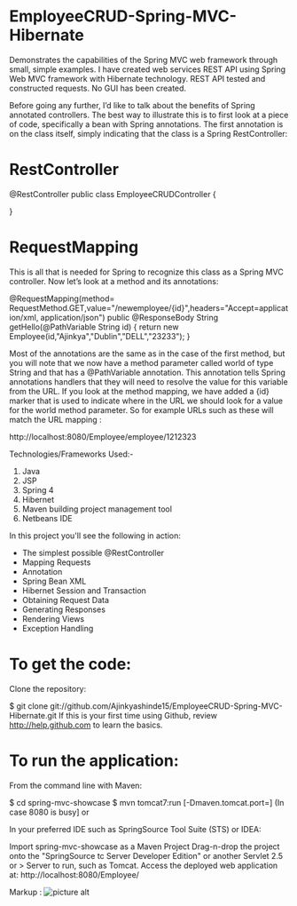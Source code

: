 # EmployeeCRUD-Spring-MVC-Hibernate
Demonstrates the capabilities of the Spring MVC web framework through small, simple examples. I have created web services REST API using Spring Web MVC framework with Hibernate technology. REST API tested and constructed requests. No GUI has been created. 

Before going any further, I’d like to talk about the benefits of Spring annotated controllers. The best way to illustrate this is to first look at a piece of code, specifically a bean with Spring annotations. The first annotation is on the class itself, simply indicating that the class is a Spring RestController:

# RestController

@RestController
public class EmployeeCRUDController {

}

# RequestMapping

This is all that is needed for Spring to recognize this class as a Spring MVC controller. Now let’s look at a method and its annotations:

@RequestMapping(method= RequestMethod.GET,value="/newemployee/{id}",headers="Accept=application/xml, application/json")
public @ResponseBody String getHello(@PathVariable String id) {
    return new Employee(id,"Ajinkya","Dublin","DELL","23233");
}

Most of the annotations are the same as in the case of the first method, but you will note that we now have a method parameter called world of type String and that has a @PathVariable annotation. This annotation tells Spring annotations handlers that they will need to resolve the value for this variable from the URL. If you look at the method mapping, we have added a {id} marker that is used to indicate where in the URL we should look for a value for the world method parameter. So for example URLs such as these will match the URL mapping :

http://localhost:8080/Employee/employee/1212323


Technologies/Frameworks Used:-
1. Java
2. JSP 
3. Spring 4
4. Hibernet
5. Maven building project management tool
6. Netbeans IDE

In this project you'll see the following in action:
* The simplest possible @RestController
* Mapping Requests
* Annotation
* Spring Bean XML
* Hibernet Session and Transaction
* Obtaining Request Data
* Generating Responses
* Rendering Views
* Exception Handling

# To get the code:

Clone the repository:

$ git clone git://github.com/Ajinkyashinde15/EmployeeCRUD-Spring-MVC-Hibernate.git
If this is your first time using Github, review http://help.github.com to learn the basics.

# To run the application:

From the command line with Maven:

$ cd spring-mvc-showcase
$ mvn tomcat7:run [-Dmaven.tomcat.port=<port no.>] (In case 8080 is busy] 
or

In your preferred IDE such as SpringSource Tool Suite (STS) or IDEA:

Import spring-mvc-showcase as a Maven Project
Drag-n-drop the project onto the "SpringSource tc Server Developer Edition" or another Servlet 2.5 or > Server to run, such as Tomcat.
Access the deployed web application at: http://localhost:8080/Employee/

Markup : ![picture alt](https://gm1.ggpht.com/XLs-wY7l8mGh3tsp55RRJr0Fa6jSzxSok70EilWMuET_ft6vIju3WAExrz2MRx3WrB8jCimPjcZbQpoE6b5KHsIEGf7SfrrLUwxX35fndxNdwEcfktVKpv_jy2ufZQG9xaWxoAQivrdwcfi5XNPqFw0fmuR5WK1VZoM2Da9g8AqdsJSBS9la5a4XOM9jhOmZEIEE_Crgc00slleIh8YlfqDyAbEhOGu7oemCEJBLt9fLf6mw2lhRxYVqHDvzs_IQbBuTh_zPiAnU8Zr3lkMAXWzqz8qbvQ_0SoEo39EG1b6OpKHnO379L6M4rmZnd-DDrfuUSoKbnlvPnPyFojLY31tS7nXozKHIrBpLU1LCk8qf5yf5GbA03qZsVN7EAoSu1taHf09t9lzTQJQVcMYwxGP_zOkkFYOWrbLezrsCek37fJ74aYQGg-WQp8Hi4L7JgdLElMrIUINxrbCGqXcE0oQ5_bXaj_A2PJ-7yhrZXid-WW3faAAP2auMusFup09Aj4ghEC99vWwezxpBndnf1CU-eDKrdbsonEjUsDz2z7pYN85afwYTD6kbtn7KGNZ-HHF5l5vreKU2FMgW9vP5KutRXQMn2ShMZK26hYvK6HvIgiCkBgi_gropYL7PFti95GxAtgmrdOixKqYOgexKX-nG-KIWnKrrbuXsWe8Chsb9BggfIDTdOX1iYt8_j83n04PcHIe58TGfkYmBsw=w1024-h638-l75- "Get Employee By ID")



